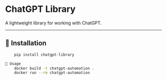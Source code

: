 # ChatGPT Library

A lightweight library for working with ChatGPT.

---

## 🚀 Installation

```bash
    pip install chatgpt-library

🧩 Usage
    docker build -t chatgpt-automation .
    docker run --rm chatgpt-automation



```
